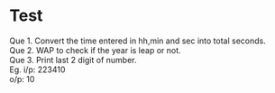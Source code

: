 # Test
Que 1. Convert the time entered in hh,min and sec into total seconds. <br>
Que 2. WAP to check if the year is leap or not.  <br>
Que 3. Print last 2 digit of number. <br>
Eg. i/p: 223410 <br>
o/p: 10
